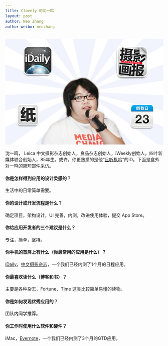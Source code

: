 ```yaml
---
title: Clovely 的沈一鸣
layout: post
author: Neo Zhang
author-weibo: neozhang
---
```


![沈一鸣](/images/05112012/shenyiming.jpeg)

沈一鸣， Leica 中文摄影杂志创始人，良品杂志创始人，iWeekly创始人，四叶新媒体联合创始人，85年生。或许，你更熟悉的是他“[且听枫吟](http://weibo.com/fotomag)”的ID。下面是盒外对一鸣的简短邮件采访。
 
#### 你是怎样得到应用的设计灵感的？
生活中的日常简单需要。
 
#### 你的设计或开发流程是什么？
确定项目，架构设计，UI 完善，内测，改进使用体验，提交 App Store。
 
#### 你给应用开发者的三个建议是什么？
专注，简单，坚持。
 
#### 你手机的首屏上有什么（你最常用的应用是什么）？
[iDaily](http://itunes.apple.com/us/app/idaily-mei-ri-huan-qiu-shi-ye/id488528128?mt=8)，[中文摄影杂志](http://itunes.apple.com/us/app/zhong-wen-she-ying-za-zhi/id373067909?mt=8)，一个我们已经内测了1个月的日程应用。
 
#### 你最喜欢读什么（博客和书）？
主要是各种杂志，Fortune、Time 这类比较简单易懂的读物。
 
#### 你是如何发现优秀应用的？
团队内同学推荐。
 
#### 你工作时使用什么软件和硬件？
iMac，[Evernote](http://evernote.com/intl/zh-cn/)，一个我们已经内测了3个月的GTD应用。
